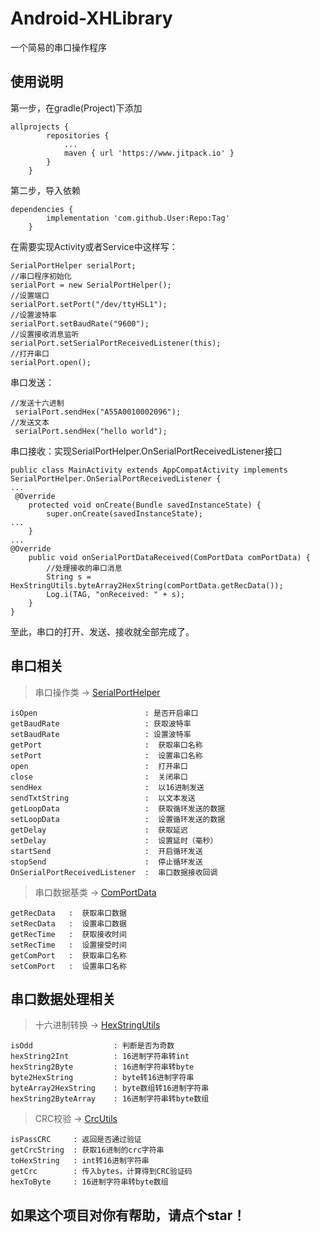 # Android-XHLibrary
一个简易的串口操作程序
## 使用说明
第一步，在gradle(Project)下添加
```
allprojects {
		repositories {
			...
			maven { url 'https://www.jitpack.io' }
		}
	}
```
第二步，导入依赖
```
dependencies {
		implementation 'com.github.User:Repo:Tag'
	}
```
在需要实现Activity或者Service中这样写：

``` 
SerialPortHelper serialPort;
//串口程序初始化
serialPort = new SerialPortHelper();
//设置端口
serialPort.setPort("/dev/ttyHSL1");
//设置波特率
serialPort.setBaudRate("9600");
//设置接收消息监听
serialPort.setSerialPortReceivedListener(this);
//打开串口
serialPort.open();
```
串口发送：
```
//发送十六进制
 serialPort.sendHex("A55A0010002096");
//发送文本
 serialPort.sendHex("hello world");
```
串口接收：实现SerialPortHelper.OnSerialPortReceivedListener接口
```
public class MainActivity extends AppCompatActivity implements SerialPortHelper.OnSerialPortReceivedListener {
...
 @Override
    protected void onCreate(Bundle savedInstanceState) {
        super.onCreate(savedInstanceState);
...
    }
...
@Override
    public void onSerialPortDataReceived(ComPortData comPortData) {
        //处理接收的串口消息
        String s = HexStringUtils.byteArray2HexString(comPortData.getRecData());
        Log.i(TAG, "onReceived: " + s);
    }
}
```
至此，串口的打开、发送、接收就全部完成了。
## 串口相关
> 串口操作类 → [SerialPortHelper](https://github.com/maybesix/Android-XHLibrary/blob/master/XHLibrary/src/main/java/top/maybesix/xhlibrary/serialport/SerialPortHelper.java)
```
isOpen                        : 是否开启串口
getBaudRate                   : 获取波特率
setBaudRate                   : 设置波特率
getPort                       :  获取串口名称
setPort                       :  设置串口名称
open                          :  打开串口
close                         :  关闭串口
sendHex                       :  以16进制发送
sendTxtString                 :  以文本发送
getLoopData                   :  获取循环发送的数据
setLoopData                   :  设置循环发送的数据
getDelay                      :  获取延迟
setDelay                      :  设置延时（毫秒）
startSend                     :  开启循环发送
stopSend                      :  停止循环发送
OnSerialPortReceivedListener  :  串口数据接收回调
```
> 串口数据基类 → [ComPortData](https://github.com/maybesix/Android-XHLibrary/blob/master/XHLibrary/src/main/java/top/maybesix/xhlibrary/serialport/ComPortData.java)
```
getRecData   :  获取串口数据
setRecData   :  设置串口数据
getRecTime   :  获取接收时间
setRecTime   :  设置接受时间
getComPort   :  获取串口名称
setComPort   :  设置串口名称
```
## 串口数据处理相关
> 十六进制转换 → [HexStringUtils](https://github.com/maybesix/Android-XHLibrary/blob/master/XHLibrary/src/main/java/top/maybesix/xhlibrary/util/HexStringUtils.java)
```
isOdd                  : 判断是否为奇数
hexString2Int          : 16进制字符串转int
hexString2Byte         : 16进制字符串转byte
byte2HexString         : byte转16进制字符串
byteArray2HexString    : byte数组转16进制字符串
hexString2ByteArray    : 16进制字符串转byte数组
```
> CRC校验 → [CrcUtils](https://github.com/maybesix/Android-XHLibrary/blob/master/XHLibrary/src/main/java/top/maybesix/xhlibrary/util/CrcUtils.java)
```
isPassCRC     : 返回是否通过验证
getCrcString  : 获取16进制的crc字符串
toHexString   : int转16进制字符串
getCrc        : 传入bytes，计算得到CRC验证码
hexToByte     : 16进制字符串转byte数组
```
## 如果这个项目对你有帮助，请点个star！